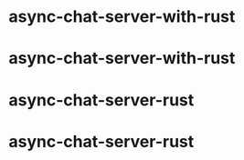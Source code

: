 # async-chat-server-with-rust
# async-chat-server-with-rust
# async-chat-server-rust
# async-chat-server-rust
